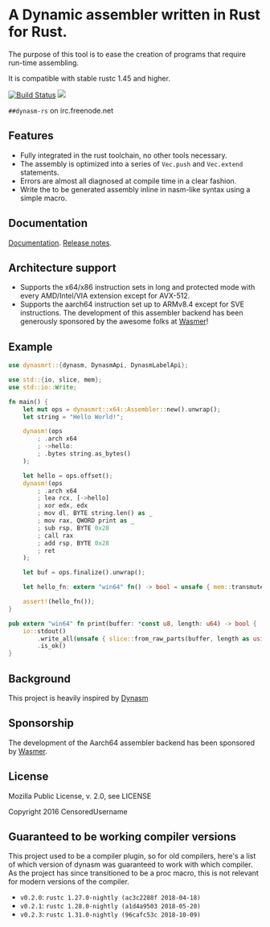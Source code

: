 # A Dynamic assembler written in Rust for Rust.

The purpose of this tool is to ease the creation of programs that require run-time assembling.

It is compatible with stable rustc 1.45 and higher.

[![Build Status](https://travis-ci.org/CensoredUsername/dynasm-rs.svg?branch=master)](https://travis-ci.org/CensoredUsername/dynasm-rs)
[![](https://img.shields.io/crates/v/dynasm.svg)](https://crates.io/crates/dynasm)

`##dynasm-rs` on irc.freenode.net

## Features

- Fully integrated in the rust toolchain, no other tools necessary.
- The assembly is optimized into a series of `Vec.push` and `Vec.extend` statements.
- Errors are almost all diagnosed at compile time in a clear fashion.
- Write the to be generated assembly inline in nasm-like syntax using a simple macro.

## Documentation

[Documentation](https://CensoredUsername.github.io/dynasm-rs/language/index.html).
[Release notes](https://github.com/CensoredUsername/dynasm-rs/blob/master/doc/releasenotes.md).

## Architecture support

- Supports the x64/x86 instruction sets in long and protected mode with every AMD/Intel/VIA extension except for AVX-512.
- Supports the aarch64 instruction set up to ARMv8.4 except for SVE instructions. The development of this assembler backend has been generously sponsored by the awesome folks at [Wasmer](https://github.com/wasmerio/wasmer)!

## Example

```rust
use dynasmrt::{dynasm, DynasmApi, DynasmLabelApi};

use std::{io, slice, mem};
use std::io::Write;

fn main() {
    let mut ops = dynasmrt::x64::Assembler::new().unwrap();
    let string = "Hello World!";

    dynasm!(ops
        ; .arch x64
        ; ->hello:
        ; .bytes string.as_bytes()
    );

    let hello = ops.offset();
    dynasm!(ops
        ; .arch x64
        ; lea rcx, [->hello]
        ; xor edx, edx
        ; mov dl, BYTE string.len() as _
        ; mov rax, QWORD print as _
        ; sub rsp, BYTE 0x28
        ; call rax
        ; add rsp, BYTE 0x28
        ; ret
    );

    let buf = ops.finalize().unwrap();

    let hello_fn: extern "win64" fn() -> bool = unsafe { mem::transmute(buf.ptr(hello)) };

    assert!(hello_fn());
}

pub extern "win64" fn print(buffer: *const u8, length: u64) -> bool {
    io::stdout()
        .write_all(unsafe { slice::from_raw_parts(buffer, length as usize) })
        .is_ok()
}
```

## Background

This project is heavily inspired by [Dynasm](http://luajit.org/dynasm.html)

## Sponsorship

The development of the Aarch64 assembler backend has been sponsored by [Wasmer](https://github.com/wasmerio/wasmer).

## License

Mozilla Public License, v. 2.0, see LICENSE

Copyright 2016 CensoredUsername

## Guaranteed to be working compiler versions

This project used to be a compiler plugin, so for old compilers, here's a list of which version of dynasm was guaranteed to work with which compiler.
As the project has since transitioned to be a proc macro, this is not relevant for modern versions of the compiler.

- `v0.2.0`: `rustc 1.27.0-nightly (ac3c2288f 2018-04-18)`
- `v0.2.1`: `rustc 1.28.0-nightly (a1d4a9503 2018-05-20)`
- `v0.2.3`: `rustc 1.31.0-nightly (96cafc53c 2018-10-09)`
